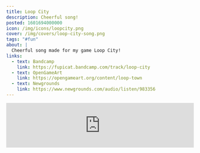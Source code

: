 ```yaml
---
title: Loop City
description: Cheerful song!
posted: 1601694000000
icon: /img/icons/loopcity.png
cover: /img/covers/loop-city-song.png
tags: "#fun"
about: |
  Cheerful song made for my game Loop City!
links:
  - text: Bandcamp
    link: https://fupicat.bandcamp.com/track/loop-city
  - text: OpenGameArt
    link: https://opengameart.org/content/loop-town
  - text: Newgrounds
    link: https://www.newgrounds.com/audio/listen/983356
---
```


<iframe style="border: 0; width: 100%; max-width: 700px; margin: auto; height: 120px;" src="https://bandcamp.com/EmbeddedPlayer/track=2420885514/size=large/bgcol=ffffff/linkcol=0687f5/tracklist=false/artwork=small/transparent=true/" seamless><a href="https://fupicat.bandcamp.com/track/loop-city">Loop City by fupicat</a></iframe>
